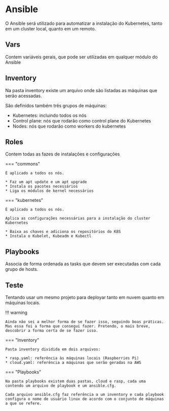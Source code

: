 # Ansible

O Ansible será utilizado para automatizar a instalação do Kubernetes, tanto em um cluster local, quanto em um remoto.

## Vars

Contem variáveis gerais, que pode ser utilizadas em qualquer módulo do Ansible

## Inventory

Na pasta inventory existe um arquivo onde são listadas as máquinas que serão acessadas.

São definidos também três grupos de máquinas:

* Kubernetes: incluindo todos os nós
* Control plane: nós que rodarão como control plane do Kubernetes
* Nodes: nós que rodarão como workers do kubernetes


## Roles

Contem todas as fazes de instalações e configurações

=== "commons"

    É aplicado a todos os nós.

    * Faz um apt update e um apt upgrade 
    * Instala os pacotes necessários
    * Liga os módulos de kernel necessários

=== "kubernetes"

    É aplicado a todos os nós.

    Aplica as configurações necessárias para a instalação do cluster Kubernetes

    * Baixa as chaves e adiciona os repositórios do K8S
    * Instala o Kubelet, Kubeadm e Kubectl

## Playbooks

Associa de forma ordenada as tasks que devem ser executadas com cada grupo de hosts.

## Teste

Tentando usar um mesmo projeto para deployar tanto em nuvem quanto em máquinas locais.

!!! warning

    Ainda não sei a melhor forma de se fazer isso, seguindo boas práticas. Mas essa foi a forma que consegui fazer. Pretendo, o mais breve, descobrir a forma certa de se fazer isso.

=== "Inventory"

    Pasta inventory dividida em dois arquivos:

    * rasp.yaml: referência às máquinas locais (Raspberries Pi)
    * cloud.yaml: referência a máquinas que serão geradas na AWS

=== "Playbooks"

    Na pasta playbooks existem duas pastas, cloud e rasp, cada uma contendo um arquivo de playbook e um ansible.cfg.

    Cada arquivo ansible.cfg faz referência a um inventory e cada playbook configura o nome de usuário linux de acordo com o conjunto de máquinas a que se refere.